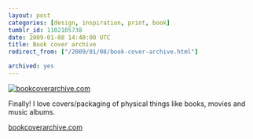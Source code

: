```yaml
---
layout: post
categories: [design, inspiration, print, book]
tumblr_id: 1102105738  
date: 2009-01-08 14:40:00 UTC
title: Book cover archive
redirect_from: ["/2009/01/08/book-cover-archive.html"]

archived: yes
---
```


<a href="http://bookcoverarchive.com/"><img src="//farm5.static.flickr.com/4109/4993127266_4680925271_o.jpg" alt="bookcoverarchive.com" /></a>

Finally! I love covers/packaging of physical things like books, movies and music albums.

<a href="http://bookcoverarchive.com/">bookcoverarchive.com</a>
